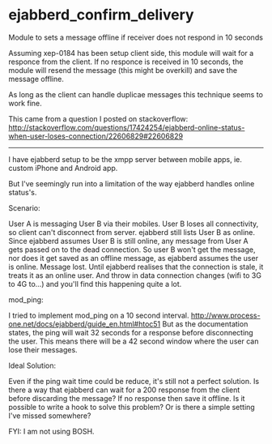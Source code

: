 ejabberd_confirm_delivery
=========================

Module to sets a message offline if receiver does not respond in 10 seconds

Assuming xep-0184 has been setup client side, this module will wait for a responce from the client. 
If no responce is received in 10 seconds, the module will resend the message (this might be overkill) 
and save the message offline.

As long as the client can handle duplicae messages this technique seems to work fine.

This came from a question I posted on stackoverflow:
http://stackoverflow.com/questions/17424254/ejabberd-online-status-when-user-loses-connection/22606829#22606829

--------------------------------------------------------------------

I have ejabberd setup to be the xmpp server between mobile apps, ie. custom iPhone and Android app.

But I've seemingly run into a limitation of the way ejabberd handles online status's.

Scenario:

User A is messaging User B via their mobiles.
User B loses all connectivity, so client can't disconnect from server.
ejabberd still lists User B as online.
Since ejabberd assumes User B is still online, any message from User A gets passed on to the dead connection.
So user B won't get the message, nor does it get saved as an offline message, as ejabberd assumes the user is online.
Message lost.
Until ejabberd realises that the connection is stale, it treats it as an online user.
And throw in data connection changes (wifi to 3G to 4G to...) and you'll find this happening quite a lot.

mod_ping:

I tried to implement mod_ping on a 10 second interval.
http://www.process-one.net/docs/ejabberd/guide_en.html#htoc51
But as the documentation states, the ping will wait 32 seconds for a response before disconnecting the user. 
This means there will be a 42 second window where the user can lose their messages.

Ideal Solution:

Even if the ping wait time could be reduce, it's still not a perfect solution. 
Is there a way that ejabberd can wait for a 200 response from the client before discarding the message? If no response then save it offline. 
Is it possible to write a hook to solve this problem? 
Or is there a simple setting I've missed somewhere?

FYI: I am not using BOSH.
